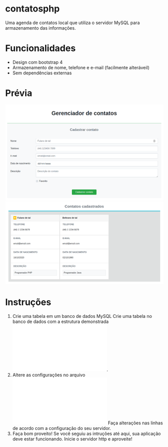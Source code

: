 # contatosphp
Uma agenda de contatos local que utiliza o servidor MySQL para armazenamento das informações.

# Funcionalidades
- Design com bootstrap 4
- Armazenamento de nome, telefone e e-mail (facilmente alteráveil)
- Sem dependências externas

# Prévia 
![image-1](screenshots/screenshot-1.png)
![image-2](screenshots/screenshot-2.png)

# Instruções

1. Crie uma tabela em um banco de dados MySQL
Crie uma tabela no banco de dados com a estrutura demonstrada ![aqui](tabela_contatos.sql).
2. Altere as configurações no arquivo ![banco.php](banco.php)
Faça alterações nas linhas de acordo com a configuração do seu servidor.
3. Faça bom proveito!
Se você seguiu as intruções até aqui, sua aplicação deve estar funcionando. Inicie o servidor http e aproveite!
